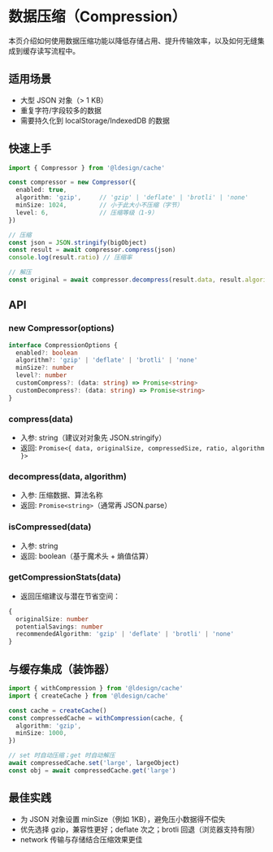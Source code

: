 # 数据压缩（Compression）

本页介绍如何使用数据压缩功能以降低存储占用、提升传输效率，以及如何无缝集成到缓存读写流程中。

## 适用场景
- 大型 JSON 对象（> 1 KB）
- 重复字符/字段较多的数据
- 需要持久化到 localStorage/IndexedDB 的数据

## 快速上手

```ts
import { Compressor } from '@ldesign/cache'

const compressor = new Compressor({
  enabled: true,
  algorithm: 'gzip',     // 'gzip' | 'deflate' | 'brotli' | 'none'
  minSize: 1024,         // 小于此大小不压缩（字节）
  level: 6,              // 压缩等级（1-9）
})

// 压缩
const json = JSON.stringify(bigObject)
const result = await compressor.compress(json)
console.log(result.ratio) // 压缩率

// 解压
const original = await compressor.decompress(result.data, result.algorithm)
```

## API

### new Compressor(options)
```ts
interface CompressionOptions {
  enabled?: boolean
  algorithm?: 'gzip' | 'deflate' | 'brotli' | 'none'
  minSize?: number
  level?: number
  customCompress?: (data: string) => Promise<string>
  customDecompress?: (data: string) => Promise<string>
}
```

### compress(data)
- 入参: string（建议对对象先 JSON.stringify）
- 返回: `Promise<{ data, originalSize, compressedSize, ratio, algorithm }>`

### decompress(data, algorithm)
- 入参: 压缩数据、算法名称
- 返回: `Promise<string>`（通常再 JSON.parse）

### isCompressed(data)
- 入参: string
- 返回: boolean（基于魔术头 + 熵值估算）

### getCompressionStats(data)
- 返回压缩建议与潜在节省空间：
```ts
{
  originalSize: number
  potentialSavings: number
  recommendedAlgorithm: 'gzip' | 'deflate' | 'brotli' | 'none'
}
```

## 与缓存集成（装饰器）

```ts
import { withCompression } from '@ldesign/cache'
import { createCache } from '@ldesign/cache'

const cache = createCache()
const compressedCache = withCompression(cache, {
  algorithm: 'gzip',
  minSize: 1000,
})

// set 时自动压缩；get 时自动解压
await compressedCache.set('large', largeObject)
const obj = await compressedCache.get('large')
```

## 最佳实践
- 为 JSON 对象设置 minSize（例如 1KB），避免压小数据得不偿失
- 优先选择 gzip，兼容性更好；deflate 次之；brotli 回退（浏览器支持有限）
- network 传输与存储结合压缩效果更佳

